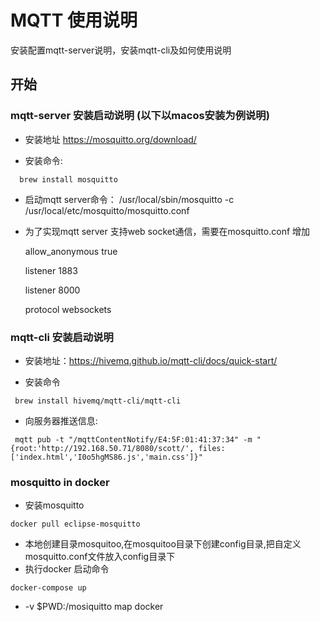 # MQTT 使用说明

安装配置mqtt-server说明，安装mqtt-cli及如何使用说明

## 开始

### mqtt-server 安装启动说明 (以下以macos安装为例说明)

- 安装地址 <https://mosquitto.org/download/>

- 安装命令:

``` shell
  brew install mosquitto
```

- 启动mqtt server命令：      /usr/local/sbin/mosquitto -c /usr/local/etc/mosquitto/mosquitto.conf

- 为了实现mqtt server 支持web socket通信，需要在mosquitto.conf 增加
  
  allow_anonymous true

  listener 1883

  listener 8000

  protocol websockets

### mqtt-cli 安装启动说明

- 安装地址：<https://hivemq.github.io/mqtt-cli/docs/quick-start/>

- 安装命令
  
```shell
 brew install hivemq/mqtt-cli/mqtt-cli
```

- 向服务器推送信息:

``` shell
 mqtt pub -t "/mqttContentNotify/E4:5F:01:41:37:34" -m "{root:'http://192.168.50.71/8080/scott/', files:['index.html','I0o5hgMS86.js','main.css']}"
```

### mosquitto in docker

- 安装mosquitto 

``` shell
docker pull eclipse-mosquitto
```
- 本地创建目录mosquitoo,在mosquitoo目录下创建config目录,把自定义mosquitto.conf文件放入config目录下
- 执行docker 启动命令
  
``` shell
docker-compose up
```
* -v $PWD:/mosiquitto map docker
